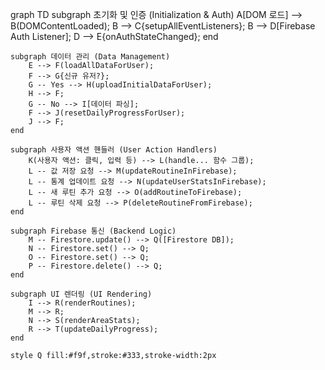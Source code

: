 graph TD
    subgraph 초기화 및 인증 (Initialization & Auth)
        A[DOM 로드] --> B(DOMContentLoaded);
        B --> C{setupAllEventListeners};
        B --> D[Firebase Auth Listener];
        D --> E{onAuthStateChanged};
    end

    subgraph 데이터 관리 (Data Management)
        E --> F(loadAllDataForUser);
        F --> G{신규 유저?};
        G -- Yes --> H(uploadInitialDataForUser);
        H --> F;
        G -- No --> I[데이터 파싱];
        F --> J(resetDailyProgressForUser);
        J --> F;
    end

    subgraph 사용자 액션 핸들러 (User Action Handlers)
        K(사용자 액션: 클릭, 입력 등) --> L(handle... 함수 그룹);
        L -- 값 저장 요청 --> M(updateRoutineInFirebase);
        L -- 통계 업데이트 요청 --> N(updateUserStatsInFirebase);
        L -- 새 루틴 추가 요청 --> O(addRoutineToFirebase);
        L -- 루틴 삭제 요청 --> P(deleteRoutineFromFirebase);
    end

    subgraph Firebase 통신 (Backend Logic)
        M -- Firestore.update() --> Q([Firestore DB]);
        N -- Firestore.set() --> Q;
        O -- Firestore.set() --> Q;
        P -- Firestore.delete() --> Q;
    end

    subgraph UI 렌더링 (UI Rendering)
        I --> R(renderRoutines);
        M --> R;
        N --> S(renderAreaStats);
        R --> T(updateDailyProgress);
    end

    style Q fill:#f9f,stroke:#333,stroke-width:2px
